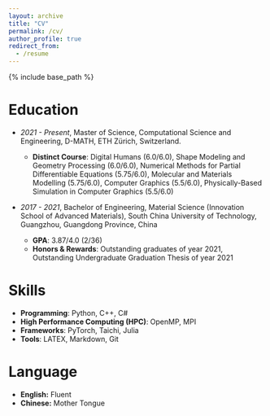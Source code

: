 ```yaml
---
layout: archive
title: "CV"
permalink: /cv/
author_profile: true
redirect_from:
  - /resume
---
```


{% include base_path %}

Education
======
- *2021 - Present*, Master of Science, Computational Science and Engineering, D-MATH, ETH Zürich, Switzerland.
  
  - **Distinct Course**: Digital Humans (6.0/6.0), Shape Modeling and Geometry Processing (6.0/6.0), Numerical Methods for Partial Differentiable Equations (5.75/6.0), Molecular and Materials Modelling (5.75/6.0), Computer Graphics (5.5/6.0), Physically-Based Simulation in Computer Graphics (5.5/6.0) 
 

- *2017 - 2021*, Bachelor of Engineering, Material Science (Innovation School of Advanced Materials), South China University of Technology, Guangzhou, Guangdong Province, China
  - **GPA**: 3.87/4.0 (2/36)
  - **Honors & Rewards**: Outstanding graduates of year 2021, Outstanding Undergraduate Graduation Thesis of year 2021 

  
Skills
======

* **Programming**: Python, C++, C#
* **High Performance Computing (HPC)**: OpenMP, MPI
* **Frameworks**: PyTorch, Taichi, Julia
* **Tools**: LATEX, Markdown, Git

Language
======

* **English:** Fluent
* **Chinese:** Mother Tongue




